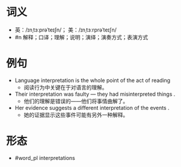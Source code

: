 # 词义
- 英：/ɪnˌtɜːprəˈteɪʃn/； 美：/ɪnˌtɜːrprəˈteɪʃn/
- #n 解释；口译；理解；说明；演绎；演奏方式；表演方式
# 例句
- Language interpretation is the whole point of the act of reading
	- 阅读行为中关键在于对语言的理解。
- Their interpretation was faulty — they had misinterpreted things .
	- 他们的理解是错误的——他们将事情曲解了。
- Her evidence suggests a different interpretation of the events .
	- 她的证据显示这些事件可能有另外一种解释。
# 形态
- #word_pl interpretations
